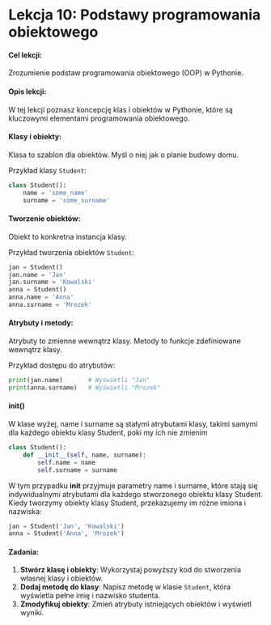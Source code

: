 # Lekcja 10: Podstawy programowania obiektowego

#### Cel lekcji:
Zrozumienie podstaw programowania obiektowego (OOP) w Pythonie.

#### Opis lekcji:
W tej lekcji poznasz koncepcję klas i obiektów w Pythonie, które są kluczowymi elementami programowania obiektowego.

#### Klasy i obiekty:
Klasa to szablon dla obiektów. Myśl o niej jak o planie budowy domu.

Przykład klasy `Student`:

```python
class Student():
    name = 'some_name'
    surname = 'some_surname'
```

#### Tworzenie obiektów:
Obiekt to konkretna instancja klasy.

Przykład tworzenia obiektów `Student`:

```python
jan = Student()
jan.name = 'Jan'
jan.surname = 'Kowalski'
anna = Student()
anna.name = 'Anna'
anna.surname = 'Mrozek'
```



#### Atrybuty i metody:
Atrybuty to zmienne wewnątrz klasy. Metody to funkcje zdefiniowane wewnątrz klasy.

Przykład dostępu do atrybutów:

```python
print(jan.name)       # Wyświetli "Jan"
print(anna.surname)   # Wyświetli "Mrozek"
```

#### __init__()
W klase wyżej,  name i surname są stałymi atrybutami klasy, takimi samymi dla każdego obiektu klasy Student, poki my ich nie zmienim
```python
class Student():
    def __init__(self, name, surname):
        self.name = name
        self.surname = surname
```
W tym przypadku __init__ przyjmuje parametry name i surname, które stają się indywidualnymi atrybutami dla każdego stworzonego obiektu klasy Student.
Kiedy tworzymy obiekty klasy Student, przekazujemy im różne imiona i nazwiska:
```python
jan = Student('Jan', 'Kowalski')
anna = Student('Anna', 'Mrozek')
```

#### Zadania:
1. **Stwórz klasę i obiekty**: Wykorzystaj powyższy kod do stworzenia własnej klasy i obiektów.
2. **Dodaj metodę do klasy**: Napisz metodę w klasie `Student`, która wyświetla pełne imię i nazwisko studenta.
3. **Zmodyfikuj obiekty**: Zmień atrybuty istniejących obiektów i wyświetl wyniki.
